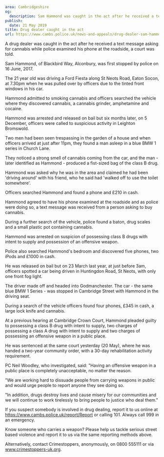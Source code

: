 ```yaml
area: Cambridgeshire
og:
  description: Sam Hammond was caught in the act after he received a text while police examined his phone at the roadside
publish:
  date: 21 May 2019
title: Drug dealer caught in the act
url: https://www.cambs.police.uk/news-and-appeals/drug-dealer-sam-hammond-st-neots
```

A drug dealer was caught in the act after he received a text message asking for cannabis while police examined his phone at the roadside, a court was told.

Sam Hammond, of Blackbird Way, Alconbury, was first stopped by police on 16 June, 2017.

The 21 year old was driving a Ford Fiesta along St Neots Road, Eaton Socon, at 7.30pm when he was pulled over by officers due to the tinted front windows in his car.

Hammond admitted to smoking cannabis and officers searched the vehicle where they discovered cannabis, a cannabis grinder, amphetamine and cocaine.

Hammond was arrested and released on bail but six months later, on 5 December, officers were called to suspicious activity in Leighton Bromswold.

Two men had been seen trespassing in the garden of a house and when officers arrived at just after 11pm, they found a man asleep in a blue BMW 1 series in Church Lane.

They noticed a strong smell of cannabis coming from the car, and the man - later identified as Hammond - produced a fist-sized bag of the class B drug.

Hammond was asked why he was in the area and claimed he had been 'driving around' with his friend, who he said had 'walked off to use the toilet somewhere'.

Officers searched Hammond and found a phone and £210 in cash.

Hammond agreed to have his phone examined at the roadside and as police were doing so, a text message was received from a person asking to buy cannabis.

During a further search of the vehicle, police found a baton, drug scales and a small plastic pot containing cannabis.

Hammond was arrested on suspicion of possessing class B drugs with intent to supply and possession of an offensive weapon.

Police also searched Hammond's bedroom and discovered five phones, two iPods and £1000 in cash.

He was released on bail but on 23 March last year, at just before 3am, officers spotted a car being driven in Huntingdon Road, St Neots, with only one front fog light.

The driver made off and headed into Godmanchester. The car - the same blue BMW 1 Series - was stopped in Cambridge Street with Hammond in the driving seat.

During a search of the vehicle officers found four phones, £345 in cash, a large lock knife and cannabis.

At a previous hearing at Cambridge Crown Court, Hammond pleaded guilty to possessing a class B drug with intent to supply, two charges of possessing a class A drug with intent to supply and two charges of possessing an offensive weapon in a public place.

He was sentenced at the same court yesterday (20 May), where he was handed a two-year community order, with a 30-day rehabilitation activity requirement.

PC Neil Woodley, who investigated, said: "Having an offensive weapon in a public place is completely unacceptable, no matter the reason.

"We are working hard to dissuade people from carrying weapons in public and would urge people to report anyone they see doing so.

"In addition, drugs destroy lives and cause misery for our communities and we will continue to work tirelessly to bring people to justice who deal them."

If you suspect somebody is involved in drug dealing, report it to us online at https://www.cambs.police.uk/report/Report or calling 101. Always call 999 in an emergency.

Know someone who carries a weapon? Please help us tackle serious street based violence and report it to us via the same reporting methods above.

Alternatively, contact Crimestoppers, anonymously, on 0800 555111 or via www.crimestoppers-uk.org.
